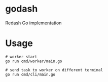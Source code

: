 # godash
Redash Go implementation

# Usage
```console
# worker start
go run cmd/worker/main.go

# send task to worker on different terminal
go run cmd/cli/main.go
```

